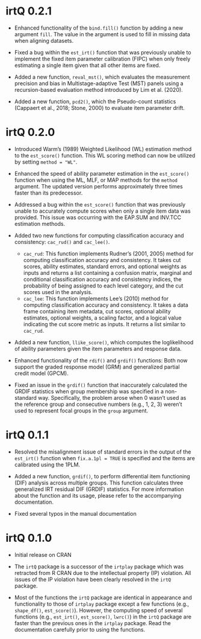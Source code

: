 
<!-- README.md is generated from README.Rmd. Please edit that file -->

# irtQ 0.2.1

- Enhanced functionality of the `bind.fill()` function by adding a new
  argument `fill`. The value in the argument is used to fill in missing
  data when aligning datasets.

- Fixed a bug within the `est_irt()` function that was previously unable
  to implement the fixed item parameter calibration (FIPC) when only
  freely estimating a single item given that all other items are fixed.

- Added a new function, `reval_mst()`, which evaluates the measurement
  precision and bias in Multistage-adaptive Test (MST) panels using a
  recursion-based evaluation method introduced by Lim et al. (2020).

- Added a new function, `pcd2()`, which the Pseudo-count statistics
  (Cappaert et al., 2018; Stone, 2000) to evaluate item parameter drift.

# irtQ 0.2.0

- Introduced Warm’s (1989) Weighted Likelihood (WL) estimation method to
  the `est_score()` function. This WL scoring method can now be utilized
  by setting `method = "WL"`.

- Enhanced the speed of ability parameter estimation in the
  `est_score()` function when using the ML, MLF, or MAP methods for the
  `method` argument. The updated version performs approximately three
  times faster than its predecessor.

- Addressed a bug within the `est_score()` function that was previously
  unable to accurately compute scores when only a single item data was
  provided. This issue was occurring with the EAP.SUM and INV.TCC
  estimation methods.

- Added two new functions for computing classification accuracy and
  consistency: `cac_rud()` and `cac_lee()`.

  - `cac_rud`: This function implements Rudner’s (2001, 2005) method for
    computing classification accuracy and consistency. It takes cut
    scores, ability estimates, standard errors, and optional weights as
    inputs and returns a list containing a confusion matrix, marginal
    and conditional classification accuracy and consistency indices, the
    probability of being assigned to each level category, and the cut
    scores used in the analysis.
  - `cac_lee`: This function implements Lee’s (2010) method for
    computing classification accuracy and consistency. It takes a data
    frame containing item metadata, cut scores, optional ability
    estimates, optional weights, a scaling factor, and a logical value
    indicating the cut score metric as inputs. It returns a list similar
    to `cac_rud`.

- Added a new function, `llike_score()`, which computes the
  loglikelihood of ability parameters given the item parameters and
  response data.

- Enhanced functionality of the `rdif()` and `grdif()` functions: Both
  now support the graded response model (GRM) and generalized partial
  credit model (GPCM).

- Fixed an issue in the `grdif()` function that inaccurately calculated
  the GRDIF statistics when group membership was specified in a
  non-standard way. Specifically, the problem arose when 0 wasn’t used
  as the reference group and consecutive numbers (e.g., 1, 2, 3) weren’t
  used to represent focal groups in the `group` argument.

# irtQ 0.1.1

- Resolved the misalignment issue of standard errors in the output of
  the `est_irt()` function when `fix.a.1pl = TRUE` is specified and the
  items are calibrated using the 1PLM.

- Added a new function, `grdif()`, to perform differential item
  functioning (DIF) analysis across multiple groups. This function
  calculates three generalized IRT residual DIF (GRDIF) statistics. For
  more information about the function and its usage, please refer to the
  accompanying documentation.

- Fixed several typos in the manual documentation

# irtQ 0.1.0

- Initial release on CRAN

- The `irtQ` package is a successor of the `irtplay` package which was
  retracted from R CRAN due to the intellectual property (IP) violation.
  All issues of the IP violation have been clearly resolved in the
  `irtQ` package.

- Most of the functions the `irtQ` package are identical in appearance
  and functionality to those of `irtplay` package except a few functions
  (e.g., `shape_df()`, `est_score()`). However, the computing speed of
  several functions (e.g., `est_irt()`, `est_score()`, `lwrc()`) in the
  `irtQ` package are faster than the previous ones in the `irtplay`
  package. Read the documentation carefully prior to using the
  functions.
